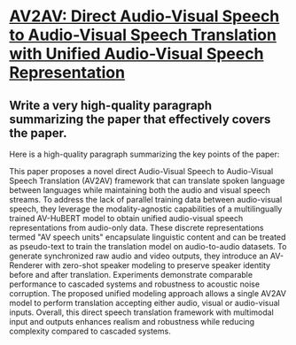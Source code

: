 # [AV2AV: Direct Audio-Visual Speech to Audio-Visual Speech Translation   with Unified Audio-Visual Speech Representation](https://arxiv.org/abs/2312.02512)

## Write a very high-quality paragraph summarizing the paper that effectively covers the paper.

 Here is a high-quality paragraph summarizing the key points of the paper:

This paper proposes a novel direct Audio-Visual Speech to Audio-Visual Speech Translation (AV2AV) framework that can translate spoken language between languages while maintaining both the audio and visual speech streams. To address the lack of parallel training data between audio-visual speech, they leverage the modality-agnostic capabilities of a multilingually trained AV-HuBERT model to obtain unified audio-visual speech representations from audio-only data. These discrete representations termed "AV speech units" encapsulate linguistic content and can be treated as pseudo-text to train the translation model on audio-to-audio datasets. To generate synchronized raw audio and video outputs, they introduce an AV-Renderer with zero-shot speaker modeling to preserve speaker identity before and after translation. Experiments demonstrate comparable performance to cascaded systems and robustness to acoustic noise corruption. The proposed unified modeling approach allows a single AV2AV model to perform translation accepting either audio, visual or audio-visual inputs. Overall, this direct speech translation framework with multimodal input and outputs enhances realism and robustness while reducing complexity compared to cascaded systems.
